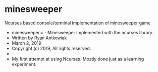 # minesweeper
Ncurses based console/terminal implementation of minesweeper game

* minesweeper.c - Minesweeper implemented with the ncurses library.
* Written by Ryan Antkowiak 
* March 2, 2019
* Copyright (c) 2019, All rights reserved.
*
* My first attempt at using Ncurses. Mostly done just as a learning experiment.


